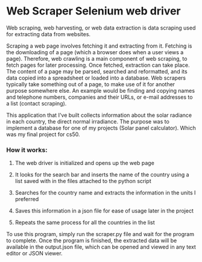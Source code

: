 # Web Scraper Selenium web driver
Web scraping, web harvesting, or web data extraction is data scraping used for extracting data from websites.

Scraping a web page involves fetching it and extracting from it. Fetching is the downloading of a page (which a browser does when a user views a page). Therefore, web crawling is a main component of web scraping, to fetch pages for later processing. Once fetched, extraction can take place. The content of a page may be parsed, searched and reformatted, and its data copied into a spreadsheet or loaded into a database. Web scrapers typically take something out of a page, to make use of it for another purpose somewhere else. An example would be finding and copying names and telephone numbers, companies and their URLs, or e-mail addresses to a list (contact scraping).

This application that I've built collects information about the solar radiance in each country, the direct normal irradiance.
The purpose was to implement a database for one of my projects (Solar panel calculator). Which was my final project for cs50.
### How it works:
1. The web driver is initialized and opens up the web page

2. It looks for the search bar and inserts the name of the country using a list saved with in the files attached to the python script

3. Searches for the country name and extracts the information in the units I preferred 

4. Saves this information in a json file for ease of usage later in the project

5. Repeats the same process for all the countries in the list

To use this program, simply run the scraper.py file and wait for the program to complete. Once the program is finished, the extracted data will be available in the output.json file, which can be opened and viewed in any text editor or JSON viewer.






